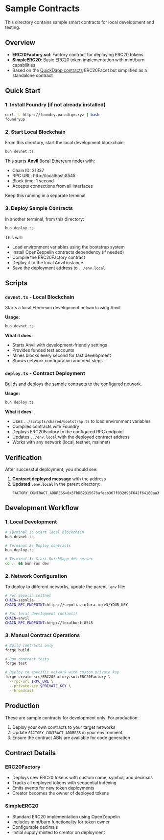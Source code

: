 # Sample Contracts

This directory contains sample smart contracts for local development and testing.

## Overview

- **ERC20Factory.sol**: Factory contract for deploying ERC20 tokens
- **SimpleERC20**: Basic ERC20 token implementation with mint/burn capabilities
- Based on the [QuickDapp contracts](https://github.com/QuickDapp/contracts) ERC20Facet but simplified as a standalone contract

## Quick Start

### 1. Install Foundry (if not already installed)

```bash
curl -L https://foundry.paradigm.xyz | bash
foundryup
```

### 2. Start Local Blockchain

From this directory, start the local development blockchain:

```bash
bun devnet.ts
```

This starts **Anvil** (local Ethereum node) with:
- Chain ID: 31337
- RPC URL: http://localhost:8545  
- Block time: 1 second
- Accepts connections from all interfaces

Keep this running in a separate terminal.

### 3. Deploy Sample Contracts

In another terminal, from this directory:

```bash
bun deploy.ts
```

This will:
- Load environment variables using the bootstrap system
- Install OpenZeppelin contracts dependency (if needed)
- Compile the ERC20Factory contract
- Deploy it to the local Anvil instance
- Save the deployment address to `../env.local`

## Scripts

### `devnet.ts` - Local Blockchain

Starts a local Ethereum development network using Anvil.

**Usage:**
```bash
bun devnet.ts
```

**What it does:**
- Starts Anvil with development-friendly settings
- Provides funded test accounts
- Mines blocks every second for fast development
- Shows network configuration and next steps

### `deploy.ts` - Contract Deployment  

Builds and deploys the sample contracts to the configured network.

**Usage:**
```bash
bun deploy.ts
```

**What it does:**
- Uses `../scripts/shared/bootstrap.ts` to load environment variables
- Compiles contracts with Foundry
- Deploys ERC20Factory to the configured RPC endpoint
- Updates `../env.local` with the deployed contract address
- Works with any network (local, testnet, mainnet)

## Verification

After successful deployment, you should see:

1. **Contract deployed message** with the address
2. **Updated `.env.local`** in the parent directory:
   ```
   FACTORY_CONTRACT_ADDRESS=0x5FbDB2315678afecb367f032d93F642f64180aa3
   ```

## Development Workflow

### 1. Local Development

```bash
# Terminal 1: Start local blockchain
bun devnet.ts

# Terminal 2: Deploy contracts  
bun deploy.ts

# Terminal 3: Start QuickDapp dev server
cd .. && bun run dev
```

### 2. Network Configuration

To deploy to different networks, update the parent `.env` file:

```bash
# For Sepolia testnet
CHAIN=sepolia
CHAIN_RPC_ENDPOINT=https://sepolia.infura.io/v3/YOUR_KEY

# For local development (default)
CHAIN=anvil
CHAIN_RPC_ENDPOINT=http://localhost:8545
```

### 3. Manual Contract Operations

```bash
# Build contracts only
forge build

# Run contract tests
forge test

# Deploy to specific network with custom private key
forge create src/ERC20Factory.sol:ERC20Factory \
  --rpc-url $RPC_URL \
  --private-key $PRIVATE_KEY \
  --broadcast
```

## Production

These are sample contracts for development only. For production:

1. Deploy your own contracts to your target networks
2. Update `FACTORY_CONTRACT_ADDRESS` in your environment
3. Ensure the contract ABIs are available for code generation

## Contract Details

### ERC20Factory

- Deploys new ERC20 tokens with custom name, symbol, and decimals
- Tracks all deployed tokens with sequential indexing
- Emits events for new token deployments
- Creator becomes the owner of deployed tokens

### SimpleERC20

- Standard ERC20 implementation using OpenZeppelin
- Includes mint/burn functionality for token owner
- Configurable decimals
- Initial supply minted to creator on deployment